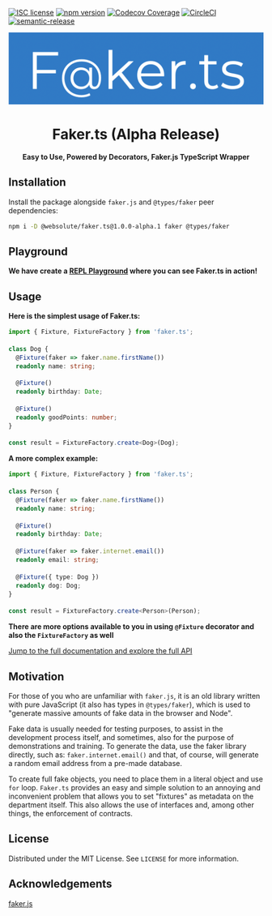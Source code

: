 [![ISC license](http://img.shields.io/badge/license-MIT-brightgreen.svg)](http://opensource.org/licenses/MIT)
[![npm version](http://img.shields.io/npm/v/@websolute/faker.ts.svg?style=flat)](https://npmjs.org/package/faker.ts "View this project on npm")
[![Codecov Coverage](https://img.shields.io/codecov/c/github/omermorad/faker.ts/master.svg?style=flat-square)](https://codecov.io/gh/omer-morad-ni/faker.ts)
[![CircleCI](https://circleci.com/gh/omermorad/faker.ts.svg?style=shield)](https://circleci.com/gh/circleci/circleci-docs)
[![semantic-release](https://img.shields.io/badge/%20%20%F0%9F%93%A6%F0%9F%9A%80-semantic--release-e10079.svg)](https://github.com/semantic-release/semantic-release)

![alt text](docs/faker.ts-logo.png "Faker.ts")

<p align="center">
  <h1 align="center">Faker.ts (Alpha Release)</h1>

  <p align="center">
    <strong>Easy to Use, Powered by Decorators, Faker.js TypeScript Wrapper</strong>
  </p>
</p>

## Installation
Install the package alongside `faker.js` and `@types/faker` peer dependencies:

```bash
npm i -D @websolute/faker.ts@1.0.0-alpha.1 faker @types/faker
```

## Playground 
**We have create a [REPL Playground](https://repl.it/@omermorad/Fakerts-Playground) where you can see Faker.ts in action!**

## Usage

**Here is the simplest usage of Faker.ts:**

```typescript
import { Fixture, FixtureFactory } from 'faker.ts';

class Dog {
  @Fixture(faker => faker.name.firstName())
  readonly name: string;
  
  @Fixture()
  readonly birthday: Date;

  @Fixture()
  readonly goodPoints: number;
}

const result = FixtureFactory.create<Dog>(Dog);
```

**A more complex example:**
```typescript
import { Fixture, FixtureFactory } from 'faker.ts';

class Person {
  @Fixture(faker => faker.name.firstName())
  readonly name: string;
  
  @Fixture()
  readonly birthday: Date;

  @Fixture(faker => faker.internet.email())
  readonly email: string;

  @Fixture({ type: Dog })
  readonly dog: Dog;
}

const result = FixtureFactory.create<Person>(Person);
```

**There are more options available to you in using `@Fixture` decorator and also the `FixtureFactory` as well**

[Jump to the full documentation and explore the full API](https://github.com/omermorad/faker.ts/blob/master/docs/README.md)


## Motivation
For those of you who are unfamiliar with `faker.js`, it is an old library written with pure JavaScript (it also has types in `@types/faker`), which is used to
"generate massive amounts of fake data in the browser and Node".

Fake data is usually needed for testing purposes, to assist in the development process itself,
and sometimes, also for the purpose of demonstrations and training.
To generate the data, use the faker library directly, such as: `faker.internet.email()`
and that, of course, will generate a random email address from a pre-made database.

To create full fake objects, you need to place them in a literal object and use `for` loop.
`Faker.ts` provides an easy and simple solution to an annoying and inconvenient problem that
allows you to set "fixtures" as metadata on the department itself.
This also allows the use of interfaces and, among other things, the enforcement of contracts.

## License
Distributed under the MIT License. See `LICENSE` for more information.

## Acknowledgements
[faker.js](https://github.com/marak/Faker.js)
